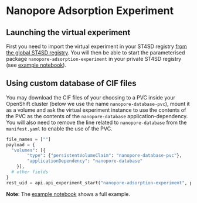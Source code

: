 # Nanopore Adsorption Experiment

## Launching the virtual experiment

First you need to import the virtual experiment in your ST4SD registry [from the global ST4SD registry](https://pages.github.com/st4sd/overview/using-the-virtual-experiments-registry-ui). You will then be able to start the parameterised package `nanopore-adsorption-experiment` in your private ST4SD registry (see [example notebook](nanopore-adsorption-experiment.ipynb)).

## Using custom database of CIF files

You may download the CIF files of your choosing to a PVC inside your OpenShift cluster (below we use the name `nanopore-database-pvc`), mount it as a volume and ask the virtual experiment instance to use the contents of the PVC as the contents of the `nanopore-database` application-dependency. You will also need to remove the line related to `nanopore-database` from the `manifest.yaml` to enable the use of the PVC.

```Python
file_names = [""]
payload = {
  "volumes": [{
        "type": {"persistentVolumeClaim": "nanopore-database-pvc"},
        "applicationDependency": "nanopore-database"
    }],
  # other fields
}
rest_uid = api.api_experiment_start("nanopore-adsorption-experiment", payload)
```

**Note**: The [example notebook](nanopore-adsorption-experiment.ipynb) shows a full example.
